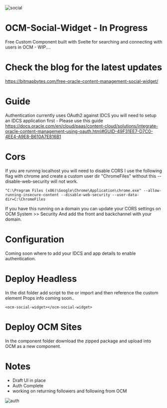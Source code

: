 ![social](https://user-images.githubusercontent.com/364208/189951479-f75433ad-52b8-4ade-89d5-8a50e932c3eb.png)

# OCM-Social-Widget - In Progress

Free Custom Component built with Svelte for searching and connecting with users in OCM - WIP....

# Check the blog for the latest updates

https://bitmapbytes.com/free-oracle-content-management-social-widget/

# Guide
Authentication currently uses OAuth2 against IDCS you will need to setup an IDCS application first - Please use this guide
https://docs.oracle.com/en/cloud/paas/content-cloud/solutions/integrate-oracle-content-management-using-oauth.html#GUID-49F31EE7-D7C0-4EE4-A9E8-B610A7E816B1

# Cors 
If you are runnng localhost you will need to disable CORS I use the following flag with chrome and create a custom user dir "ChromeFiles" without this --disable-web-security will not work.
```
"C:\Program Files (x86)\Google\Chrome\Application\chrome.exe" --allow-running-insecure-content --disable-web-security --user-data-dir=C:\ChromeFiles
```
If you have this running on a domain you can update your CORS settings on OCM 
System >> Security
And add the front and backchannel with your domain.

# Configuration
Coming soon where to add your IDCS and app details to enable authentication.

# Deploy Headless
In the dist folder add script to the <head> or import and then reference the custom element
Props info coming soon..

```
<ocm-social-widget></ocm-social-widget>
```

# Deploy OCM Sites
In the component folder download the zipped package and upload into OCM as a new component.

# Notes
- Draft UI in place
- Auth Complete
- working on returning followers and following from OCM

![auth](https://user-images.githubusercontent.com/364208/190133726-8b038ebf-26ae-4443-a925-69f4b9183a7b.png)
